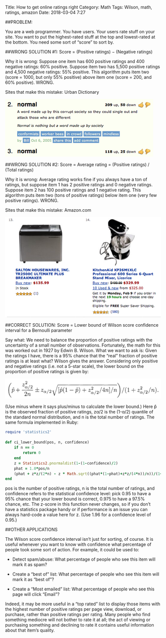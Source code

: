 Title: How to get online ratings right
Category: Math
Tags: Wilson, math, ratings, amazon
Date: 2018-03-04 7:27

##PROBLEM: 

You are a web programmer. You have users. Your users rate stuff on your site. You want to put the highest-rated stuff at the top and lowest-rated at the bottom. You need some sort of “score” to sort by.

##WRONG SOLUTION #1: Score = (Positive ratings) − (Negative ratings)

Why it is wrong: Suppose one item has 600 positive ratings and 400 negative ratings: 60% positive. Suppose item two has 5,500 positive ratings and 4,500 negative ratings: 55% positive. This algorithm puts item two (score = 1000, but only 55% positive) above item one (score = 200, and 60% positive). WRONG.

Sites that make this mistake: Urban Dictionary

![Urban Dictionary](/images/Facts/wilson_ratings_urban_dictionary.PNG)

##WRONG SOLUTION #2: Score = Average rating = (Positive ratings) / (Total ratings)

Why it is wrong: Average rating works fine if you always have a ton of ratings, but suppose item 1 has 2 positive ratings and 0 negative ratings. Suppose item 2 has 100 positive ratings and 1 negative rating. This algorithm puts item two (tons of positive ratings) below item one (very few positive ratings). WRONG.

Sites that make this mistake: Amazon.com

![Amazon](/images/Facts/wilson_ratings_amazon.PNG)

##CORRECT SOLUTION: Score = Lower bound of Wilson score confidence interval for a Bernoulli parameter

Say what: We need to balance the proportion of positive ratings with the uncertainty of a small number of observations. Fortunately, the math for this was worked out in 1927 by Edwin B. Wilson. What we want to ask is: Given the ratings I have, there is a 95% chance that the “real” fraction of positive ratings is at least what? Wilson gives the answer. Considering only positive and negative ratings (i.e. not a 5-star scale), the lower bound on the proportion of positive ratings is given by:

![Amazon](/images/Facts/wilson_ratings_formula.PNG)

(Use minus where it says plus/minus to calculate the lower bound.) Here p̂ is the observed fraction of positive ratings, zα/2 is the (1-α/2) quantile of the standard normal distribution, and n is the total number of ratings. The same formula implemented in Ruby:

```ruby
require 'statistics2'

def ci_lower_bound(pos, n, confidence)
    if n == 0
        return 0
    end
    z = Statistics2.pnormaldist(1-(1-confidence)/2)
    phat = 1.0*pos/n
    (phat + z*z/(2*n) - z * Math.sqrt((phat*(1-phat)+z*z/(4*n))/n))/(1+z*z/n)
end
```

pos is the number of positive ratings, n is the total number of ratings, and confidence refers to the statistical confidence level: pick 0.95 to have a 95% chance that your lower bound is correct, 0.975 to have a 97.5% chance, etc. The z-score in this function never changes, so if you don’t have a statistics package handy or if performance is an issue you can always hard-code a value here for z. (Use 1.96 for a confidence level of 0.95.)

##OTHER APPLICATIONS

The Wilson score confidence interval isn’t just for sorting, of course. It is useful whenever you want to know with confidence what percentage of people took some sort of action. For example, it could be used to:

- Detect spam/abuse: What percentage of people who see this item will mark it as spam?

- Create a “best of” list: What percentage of people who see this item will mark it as “best of”?

- Create a “Most emailed” list: What percentage of people who see this page will click “Email”?

Indeed, it may be more useful in a “top rated” list to display those items with the highest number of positive ratings per page view, download, or purchase, rather than positive ratings per rating. Many people who find something mediocre will not bother to rate it at all; the act of viewing or purchasing something and declining to rate it contains useful information about that item’s quality.

